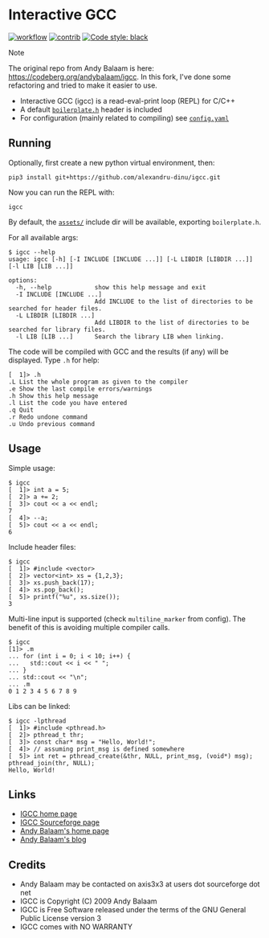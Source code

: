 # Interactive GCC

[![workflow](https://github.com/alexandru-dinu/igcc/workflows/CI/badge.svg)](https://github.com/alexandru-dinu/igcc/actions?query=workflow%3ACI)
[![contrib](https://img.shields.io/badge/contributions-welcome-brightgreen.svg?style=flat)](https://github.com/alexandru-dinu/igcc/issues)
[![Code style: black](https://img.shields.io/badge/code%20style-black-000000.svg)](https://github.com/psf/black)

> [!NOTE]
> The original repo from Andy Balaam is here: https://codeberg.org/andybalaam/igcc.
> In this fork, I've done some refactoring and tried to make it easier to use.

- Interactive GCC (igcc) is a read-eval-print loop (REPL) for C/C++
- A default [`boilerplate.h`](https://github.com/alexandru-dinu/igcc/blob/main/igcc/assets/boilerplate.h) header is included
- For configuration (mainly related to compiling) see [`config.yaml`](https://github.com/alexandru-dinu/igcc/blob/main/igcc/assets/config.yaml)

## Running

Optionally, first create a new python virtual environment, then:
```console
pip3 install git+https://github.com/alexandru-dinu/igcc.git
```
Now you can run the REPL with:
```console
igcc
```
By default, the [`assets/`](https://github.com/alexandru-dinu/igcc/tree/main/igcc/assets) include dir will be available, exporting `boilerplate.h`.

For all available args:
```console
$ igcc --help
usage: igcc [-h] [-I INCLUDE [INCLUDE ...]] [-L LIBDIR [LIBDIR ...]] [-l LIB [LIB ...]]

options:
  -h, --help            show this help message and exit
  -I INCLUDE [INCLUDE ...]
                        Add INCLUDE to the list of directories to be searched for header files.
  -L LIBDIR [LIBDIR ...]
                        Add LIBDIR to the list of directories to be searched for library files.
  -l LIB [LIB ...]      Search the library LIB when linking.
```

The code will be compiled with GCC and the results (if any) will be displayed.
Type `.h` for help:

```
[  1]> .h
.L List the whole program as given to the compiler
.e Show the last compile errors/warnings
.h Show this help message
.l List the code you have entered
.q Quit
.r Redo undone command
.u Undo previous command
```

## Usage

Simple usage:

```
$ igcc
[  1]> int a = 5;
[  2]> a += 2;
[  3]> cout << a << endl;
7
[  4]> --a;
[  5]> cout << a << endl;
6
```

Include header files:

```
$ igcc
[  1]> #include <vector>
[  2]> vector<int> xs = {1,2,3};
[  3]> xs.push_back(17);
[  4]> xs.pop_back();
[  5]> printf("%u", xs.size());
3
```

Multi-line input is supported (check `multiline_marker` from config).
The benefit of this is avoiding multiple compiler calls.

```
$ igcc
[1]> .m
... for (int i = 0; i < 10; i++) {
...   std::cout << i << " ";
... }
... std::cout << "\n";
... .m
0 1 2 3 4 5 6 7 8 9
```

Libs can be linked:

```
$ igcc -lpthread
[  1]> #include <pthread.h>
[  2]> pthread_t thr;
[  3]> const char* msg = "Hello, World!";
[  4]> // assuming print_msg is defined somewhere
[  5]> int ret = pthread_create(&thr, NULL, print_msg, (void*) msg); pthread_join(thr, NULL);
Hello, World!
```

## Links
- [IGCC home page](http://www.artificialworlds.net/wiki/IGCC/IGCC)
- [IGCC Sourceforge page](http://sourceforge.net/projects/igcc/)
- [Andy Balaam's home page](http://www.artificialworlds.net)
- [Andy Balaam's blog](http://www.artificialworlds.net/blog)

## Credits

- Andy Balaam may be contacted on axis3x3 at users dot sourceforge dot net
- IGCC is Copyright (C) 2009 Andy Balaam
- IGCC is Free Software released under the terms of the GNU General Public License version 3
- IGCC comes with NO WARRANTY
